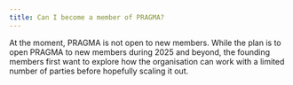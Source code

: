 ```yaml
---
title: Can I become a member of PRAGMA?
---
```


At the moment, PRAGMA is not open to new members. While the plan is to open PRAGMA to new members during 2025 and beyond, the founding members first want to explore how the organisation can work with a limited number of parties before hopefully scaling it out.
